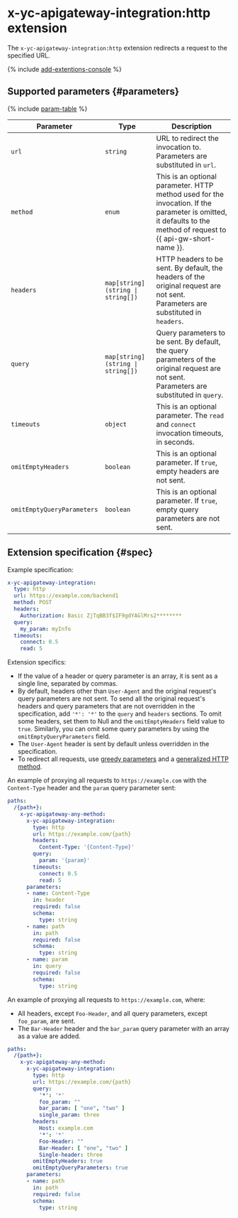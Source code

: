 # x-yc-apigateway-integration:http extension

The `x-yc-apigateway-integration:http` extension redirects a request to the specified URL.

{% include [add-extentions-console](../../../_includes/api-gateway/add-extentions-console.md) %}

## Supported parameters {#parameters}

{% include [param-table](../../../_includes/api-gateway/parameters-table.md) %}

| Parameter | Type | Description |
----|----|----
| `url` | `string` | URL to redirect the invocation to. <br>Parameters are substituted in `url`. |
| `method` | `enum` | This is an optional parameter. HTTP method used for the invocation. If the parameter is omitted, it defaults to the method of request to {{ api-gw-short-name }}. |
| `headers` | `map[string](string \| string[])` | HTTP headers to be sent. By default, the headers of the original request are not sent. <br>Parameters are substituted in `headers`. |
| `query` | `map[string](string \| string[])` | Query parameters to be sent. By default, the query parameters of the original request are not sent. <br>Parameters are substituted in `query`. |
| `timeouts` | `object` | This is an optional parameter. The `read` and `connect` invocation timeouts, in seconds. |
| `omitEmptyHeaders` | `boolean` | This is an optional parameter. If `true`, empty headers are not sent. |
| `omitEmptyQueryParameters` | `boolean` | This is an optional parameter. If `true`, empty query parameters are not sent. |

## Extension specification {#spec}

Example specification:

```yaml
x-yc-apigateway-integration:
  type: http
  url: https://example.com/backend1
  method: POST
  headers:
    Authorization: Basic ZjTqBB3f$IF9gdYAGlMrs2********
  query:
    my_param: myInfo
  timeouts:
    connect: 0.5
    read: 5
```

Extension specifics:
* If the value of a header or query parameter is an array, it is sent as a single line, separated by commas.
* By default, headers other than `User-Agent` and the original request's query parameters are not sent. To send all the original request's headers and query parameters that are not overridden in the specification, add `'*': '*'` to the `query` and `headers` sections. To omit some headers, set them to Null and the `omitEmptyHeaders` field value to `true`. Similarly, you can omit some query parameters by using the `omitEmptyQueryParameters` field.
* The `User-Agent` header is sent by default unless overridden in the specification.
* To redirect all requests, use [greedy parameters](./greedy-parameters.md) and a [generalized HTTP method](./any-method.md).

An example of proxying all requests to `https://example.com` with the `Content-Type` header and the `param` query parameter sent:
```yaml
paths:
  /{path+}:
    x-yc-apigateway-any-method:
      x-yc-apigateway-integration:
        type: http
        url: https://example.com/{path}
        headers:
          Content-Type: '{Content-Type}'
        query:
          param: '{param}'
        timeouts:
          connect: 0.5
          read: 5
      parameters:
      - name: Content-Type
        in: header
        required: false
        schema:
          type: string
      - name: path
        in: path
        required: false
        schema:
          type: string
      - name: param
        in: query
        required: false
        schema:
          type: string
```

An example of proxying all requests to `https://example.com`, where:
* All headers, except `Foo-Header`, and all query parameters, except `foo_param`, are sent.
* The `Bar-Header` header and the `bar_param` query parameter with an array as a value are added.
```yaml
paths:
  /{path+}:
    x-yc-apigateway-any-method:
      x-yc-apigateway-integration:
        type: http
        url: https://example.com/{path}
        query:
          '*': '*'
          foo_param: ""
          bar_param: [ "one", "two" ]
          single_param: three
        headers:
          Host: example.com
          '*': '*'
          Foo-Header: ""
          Bar-Header: [ "one", "two" ]
          Single-header: three
        omitEmptyHeaders: true
        omitEmptyQueryParameters: true
      parameters:
      - name: path
        in: path
        required: false
        schema:
          type: string
```